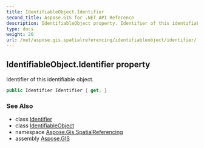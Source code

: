 ```yaml
---
title: IdentifiableObject.Identifier
second_title: Aspose.GIS for .NET API Reference
description: IdentifiableObject property. Identifier of this identifiable object.
type: docs
weight: 20
url: /net/aspose.gis.spatialreferencing/identifiableobject/identifier/
---
```

## IdentifiableObject.Identifier property

Identifier of this identifiable object.

```csharp
public Identifier Identifier { get; }
```

### See Also

* class [Identifier](../../identifier/)
* class [IdentifiableObject](../)
* namespace [Aspose.Gis.SpatialReferencing](../../identifiableobject/)
* assembly [Aspose.GIS](../../../)


